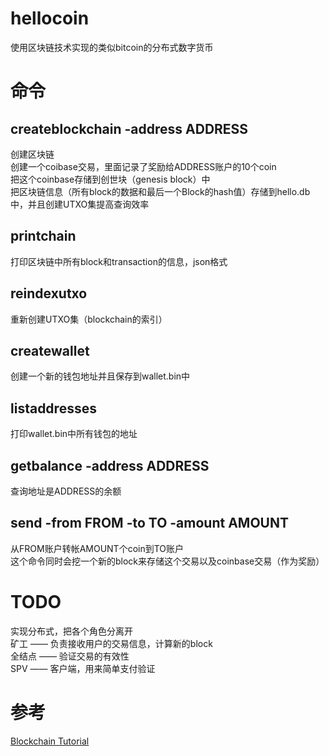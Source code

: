 # hellocoin
使用区块链技术实现的类似bitcoin的分布式数字货币

# 命令
## createblockchain -address ADDRESS
创建区块链<br/>
创建一个coibase交易，里面记录了奖励给ADDRESS账户的10个coin<br/>
把这个coinbase存储到创世块（genesis block）中<br/>
把区块链信息（所有block的数据和最后一个Block的hash值）存储到hello.db中，并且创建UTXO集提高查询效率

## printchain
打印区块链中所有block和transaction的信息，json格式

## reindexutxo
重新创建UTXO集（blockchain的索引）

## createwallet
创建一个新的钱包地址并且保存到wallet.bin中

## listaddresses
打印wallet.bin中所有钱包的地址

## getbalance -address ADDRESS
查询地址是ADDRESS的余额

## send -from FROM -to TO -amount AMOUNT
从FROM账户转帐AMOUNT个coin到TO账户<br/>
这个命令同时会挖一个新的block来存储这个交易以及coinbase交易（作为奖励）

# TODO
实现分布式，把各个角色分离开<br/>
矿工 —— 负责接收用户的交易信息，计算新的block<br/>
全结点 —— 验证交易的有效性<br/>
SPV —— 客户端，用来简单支付验证

# 参考
[Blockchain Tutorial](https://liuchengxu.gitbooks.io/blockchain-tutorial/content/) 
